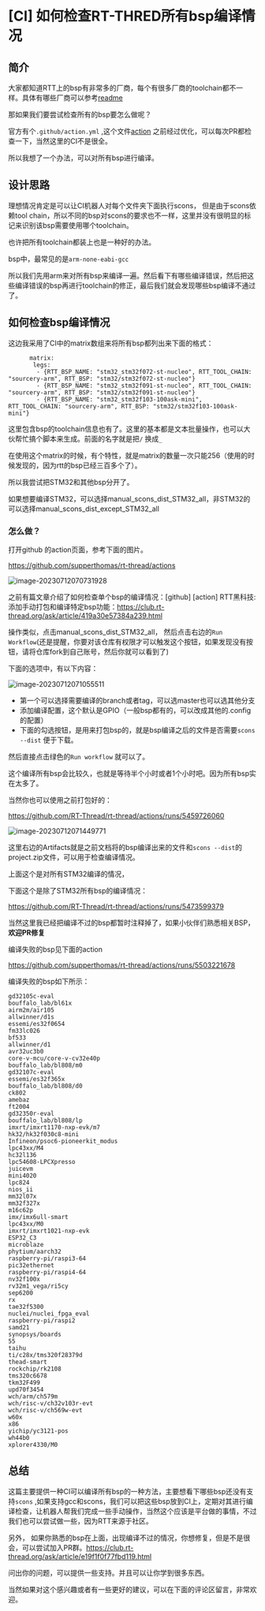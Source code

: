 # [CI] 如何检查RT-THRED所有bsp编译情况

## 简介

大家都知道RTT上的bsp有非常多的厂商，每个有很多厂商的toolchain都不一样。具体有哪些厂商可以参考[readme](https://github.com/RT-Thread/rt-thread/blob/master/bsp/README.md)

那如果我们要尝试检查所有的bsp要怎么做呢？

官方有个`.github/action.yml` ,这个文件[action](https://github.com/RT-Thread/rt-thread/blob/master/.github/workflows/action.yml) 之前经过优化，可以每次PR都检查一下，当然这里的CI不是很全。

所以我想了一个办法，可以对所有bsp进行编译。

## 设计思路

理想情况肯定是可以让CI机器人对每个文件夹下面执行scons， 但是由于scons依赖tool chain，所以不同的bsp对scons的要求也不一样，这里并没有很明显的标记来识别该bsp需要使用哪个toolchain。

也许把所有toolchain都装上也是一种好的办法。

bsp中，最常见的是`arm-none-eabi-gcc`

所以我们先用arm来对所有bsp来编译一遍。然后看下有哪些编译错误，然后把这些编译错误的bsp再进行toolchain的修正，最后我们就会发现哪些bsp编译不通过了。

## 如何检查bsp编译情况

这边我采用了CI中的matrix数组来将所有bsp都列出来下面的格式：

```
      matrix:
       legs:
        - {RTT_BSP_NAME: "stm32_stm32f072-st-nucleo", RTT_TOOL_CHAIN: "sourcery-arm", RTT_BSP: "stm32/stm32f072-st-nucleo"}
        - {RTT_BSP_NAME: "stm32_stm32f091-st-nucleo", RTT_TOOL_CHAIN: "sourcery-arm", RTT_BSP: "stm32/stm32f091-st-nucleo"}
        - {RTT_BSP_NAME: "stm32_stm32f103-100ask-mini", RTT_TOOL_CHAIN: "sourcery-arm", RTT_BSP: "stm32/stm32f103-100ask-mini"}
```

这里包含bsp的toolchain信息也有了。这里的基本都是文本批量操作，也可以大伙帮忙搞个脚本来生成。前面的名字就是把`/` 换成`_`

在使用这个matrix的时候，有个特性，就是matrix的数量一次只能256（使用的时候发现的，因为rtt的bsp已经三百多个了）。

所以我尝试把STM32和其他bsp分开了。

如果想要编译STM32，可以选择manual_scons_dist_STM32_all，非STM32的可以选择manual_scons_dist_except_STM32_all

### 怎么做？

打开github 的action页面，参考下面的图片。

https://github.com/supperthomas/rt-thread/actions

![image-20230712070731928](images/image-20230712070731928.png)

之前有篇文章介绍了如何检查单个bsp的编译情况：[github] [action] RTT黑科技: 添加手动打包和编译特定bsp功能：https://club.rt-thread.org/ask/article/419a30e57384a239.html

操作类似，点击manual_scons_dist_STM32_all， 然后点击右边的`Run Workflow`(还是提醒，你要对该仓库有权限才可以触发这个按钮，如果发现没有按钮，请将仓库fork到自己账号，然后你就可以看到了)

下面的选项中，有以下内容：

![image-20230712071055511](images/image-20230712071055511.png)

- 第一个可以选择需要编译的branch或者tag，可以选master也可以选其他分支
- 添加编译配置，这个默认是GPIO（一般bsp都有的，可以改成其他的.config的配置）
- 下面的勾选按钮，是用来打包bsp的，就是bsp编译之后的文件是否需要`scons --dist`  便于下载。

然后直接点击绿色的`Run workflow` 就可以了。

这个编译所有bsp会比较久，也就是等待半个小时或者1个小时吧。因为所有bsp实在太多了。

当然你也可以使用之前打包好的：

https://github.com/RT-Thread/rt-thread/actions/runs/5459726060

![image-20230712071449771](images/image-20230712071449771.png)

这里右边的Artifacts就是之前文档将的bsp编译出来的文件和`scons --dist`的project.zip文件，可以用于检查编译情况。

上面这个是对所有STM32编译的情况，

下面这个是除了STM32所有bsp的编译情况：

https://github.com/RT-Thread/rt-thread/actions/runs/5473599379

当然这里我已经把编译不过的bsp都暂时注释掉了，如果小伙伴们熟悉相关BSP， **欢迎PR修复**

编译失败的bsp见下面的action

https://github.com/supperthomas/rt-thread/actions/runs/5503221678

编译失败的bsp如下所示：

```
gd32105c-eval
bouffalo_lab/bl61x
airm2m/air105
allwinner/d1s
essemi/es32f0654
fm33lc026
bf533
allwinner/d1
avr32uc3b0
core-v-mcu/core-v-cv32e40p
bouffalo_lab/bl808/m0
gd32107c-eval
essemi/es32f365x
bouffalo_lab/bl808/d0
ck802
amebaz
ft2004
gd32350r-eval
bouffalo_lab/bl808/lp
imxrt/imxrt1170-nxp-evk/m7
hk32/hk32f030c8-mini
Infineon/psoc6-pioneerkit_modus
lpc43xx/M4
hc32l136
lpc54608-LPCXpresso
juicevm
mini4020
lpc824
nios_ii
mm32l07x
mm32f327x
m16c62p
imx/imx6ull-smart
lpc43xx/M0
imxrt/imxrt1021-nxp-evk
ESP32_C3
microblaze
phytium/aarch32
raspberry-pi/raspi3-64
pic32ethernet
raspberry-pi/raspi4-64
nv32f100x
rv32m1_vega/ri5cy
sep6200
rx
tae32f5300
nuclei/nuclei_fpga_eval
raspberry-pi/raspi2
samd21
synopsys/boards
55
taihu
ti/c28x/tms320f28379d
thead-smart
rockchip/rk2108
tms320c6678
tkm32F499
upd70f3454
wch/arm/ch579m
wch/risc-v/ch32v103r-evt
wch/risc-v/ch569w-evt
w60x
x86
yichip/yc3121-pos
wh44b0
xplorer4330/M0
```

## 总结

这篇主要提供一种CI可以编译所有bsp的一种方法，主要想看下哪些bsp还没有支持`scons` ,如果支持gcc和scons，我们可以把这些bsp放到CI上，定期对其进行编译检查，让机器人帮我们完成一些手动操作，当然这个应该是平台做的事情，不过我们也可以尝试做一些，因为RTT来源于社区。

另外， 如果你熟悉的bsp在上面，出现编译不过的情况，你想修复，但是不是很会，可以尝试加入PR群。https://club.rt-thread.org/ask/article/e19f1f0f77fbd119.html

问出你的问题，可以提供一些支持。并且可以让你学到很多东西。

当然如果对这个感兴趣或者有一些更好的建议，可以在下面的评论区留言，非常欢迎。